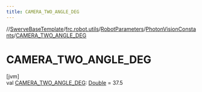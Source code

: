```yaml
---
title: CAMERA_TWO_ANGLE_DEG
---
```

//[SwerveBaseTemplate](../../../../index.html)/[frc.robot.utils](../../index.html)/[RobotParameters](../index.html)/[PhotonVisionConstants](index.html)/[CAMERA_TWO_ANGLE_DEG](-c-a-m-e-r-a_-t-w-o_-a-n-g-l-e_-d-e-g.html)



# CAMERA_TWO_ANGLE_DEG



[jvm]\
val [CAMERA_TWO_ANGLE_DEG](-c-a-m-e-r-a_-t-w-o_-a-n-g-l-e_-d-e-g.html): [Double](https://kotlinlang.org/api/latest/jvm/stdlib/kotlin/-double/index.html) = 37.5




